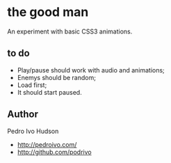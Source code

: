 # the good man
An experiment with basic CSS3 animations.

## to do
+ Play/pause should work with audio and animations;
+ Enemys should be random;
+ Load first;
+ It should start paused.

## Author
Pedro Ivo Hudson

+ http://pedroivo.com/
+ http://github.com/podrivo